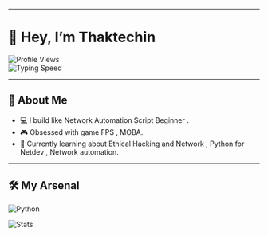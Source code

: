 
---

# 👾 Hey, I’m Thaktechin 


![Profile Views](https://komarev.com/ghpvc/?username=NineMeen&color=brightgreen)  
![Typing Speed](https://img.shields.io/badge/Typing_Speed-53_wpm-orange)  

---

## 🌌 About Me  
- 💻 I build like Network Automation Script Beginner .  
- 🎮 Obsessed with game FPS , MOBA.  
- 🌙 Currently learning about Ethical Hacking and Network , Python for Netdev  , Network automation.  
 

---

## 🛠 My Arsenal   
![Python](https://img.shields.io/badge/-Python-FFFF00?style=flat&logo=python)  






![Stats](https://github-readme-stats.vercel.app/api?username=NineMeen&show_icons=true&theme=dark)
